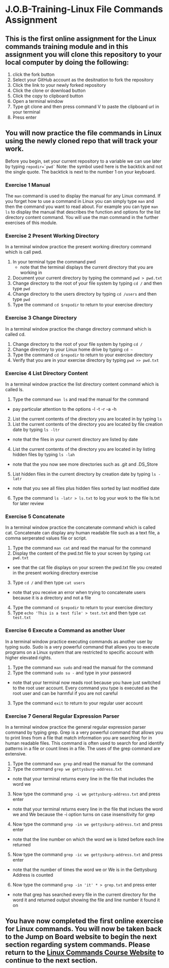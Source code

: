 # J.O.B-Training-Linux File Commands Assignment

## This is the first online assignment for the Linux commands training module and in this assignment you will clone this repository to your local computer by doing the following:
1. click the fork button
2. Select your GitHub account as the desitnation to fork the repository
3. Click the link to your newly forked repository
4. Click the clone or download button
5. Click the copy to clipboard button
6. Open a terminal window
7. Type git clone and then press command V to paste the clipboard url in your terminal
8. Press enter

## You will now practice the file commands in Linux using the newly cloned repo that will track your work.
Before you begin, set your current repository to a variable we can use later by typing ``` repodir=`pwd` ```
Note: the symbol used here is the backtick and not the single quote. The backtick is next to the number 1 on your keyboard.

### Exercise 1 Manual
The ```man``` command is used to display the manual for any Linux command. If you forget how to use a command in Linux you can simply type ```man``` and then the command you want to read about. For example you can type ```man ls``` to display the manual that describes the function and options for the list directory content command. You will use the man command in the further exercises of this module.

### Exercise 2 Present Working Directory
In a terminal window practice the present working directory command which is call pwd.

1. In your terminal type the command pwd
	* note that the terminal displays the current directory that you are working in
2. Document your current directory by typing the command ```pwd > pwd.txt```
3. Change directory to the root of your file system by typing ```cd /``` and then type ```pwd```
4. Change directory to the users directory by typing ```cd /users``` and then type ```pwd```
5. Type the command ```cd $repodir``` to return to your exercise directory

### Exercise 3 Change Directory
In a terminal window practice the change directory command which is called cd. 

1. Change directory to the root of your file system by typing ```cd /```
2. Change directory to your Linux home drive by typing ```cd ~```
3. Type the command ```cd $repodir``` to return to your exercise directory
4. Verify that you are in your exercise directory by typing ```pwd >> pwd.txt```

### Exercise 4 List Directory Content
In a terminal window practice the list directory content command which is called ls.

1. Type the command ```man ls``` and read the manual for the command
  * pay particular attention to the options -l -t -r -a -h
2. List the current contents of the directory you are located in by typing ```ls```
3. List the current contents of the directory you are located by file creation date by typing ```ls -ltr```
  * note that the files in your current directory are listed by date
4. List the current contents of the directory you are located in by listing hidden files by typing ```ls -lah```
  * note that the you now see more directories such as .git and .DS_Store
5. List hidden files in the current directory by creation date by typing ```ls -latr```
  * note that you see all files plus hidden files sorted by last modified date
6. Type the command ```ls -latr > ls.txt``` to log your work to the file ls.txt for later review

### Exercise 5 Concatenate
In a terminal window practice the concatenate command which is called cat. Concatenate can display any human readable file such as a text file, a comma serperated values file or script.

1. Type the command ```man cat``` and read the manual for the command
2. Display the content of the pwd.txt file to your screen by typing ```cat pwd.txt```
  * see that the cat file displays on your screen the pwd.txt file you created in the present working directory exercise
3. Type ```cd /``` and then type ```cat users```
  * note that you receive an error when trying to concatenate users because it is a directory and not a file 
4. Type the command ```cd $repodir``` to return to your exercise directory
5. Type ```echo 'This is a test file' > test.txt``` and then type ```cat test.txt```

### Exercise 6 Execute a Command as another User
In a terminal window practice executing commands as another user by typing sudo. Sudo is a very powerful command that allows you to execute programs on a Linux system that are restricted to specific account with higher elevated rights.
1. Type the command ```man sudo``` and read the manual for the command
2. Type the command ```sudo su -``` and type in your password
  * note that your terminal now reads root because you have just switched to the root user account. Every command you type is executed as the root user and can be harmful if you are not careful
3. Type the command ```exit``` to return to your regular user account

### Exercise 7 General Regular Expression Parser
In a terminal window practice the general regular expression parser command by typing grep. Grep is a very powerful command that allows you to print lines from a file that match information you are searching for in human readable files. This command is often used to search for and identify patterns in a file or count lines in a file. The uses of the grep command are extensive.

1. Type the command ```man grep``` and read the manual for the command
2. Type the command ```grep we gettysburg-address.txt```
  * note that your terminal returns every line in the file that includes the word we
3. Now type the command ```grep -i we gettysburg-address.txt``` and press enter
  * note that your terminal returns every line in the file that inclues the word we and We because the -i option turns on case insensitivity for grep
4. Now type the command ```grep -in we gettysburg-address.txt``` and press enter
  * note that the line number on which the word we is listed before each line returned
5) Now type the command ```grep -ic we gettysburg-address.txt``` and press enter
  * note that the number of times the word we or We is in the Gettysburg Address is counted
6. Now type the command ```grep -in 'it' * > grep.txt``` and press enter
  * note that grep has searched every file in the current directory for the word it and returned output showing the file and line number it found it on

## You have now completed the first online exercise for Linux commands. You will now be taken back to the Jump on Board website to begin the next section regarding system commands. Please return to the <a href="https://kevinhanson.github.io/J.O.B.-Jump-On-Board#system" target="_blank">Linux Commands Course Website</a> to continue to the next section.
